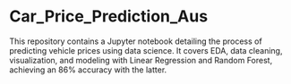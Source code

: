 # Car_Price_Prediction_Aus
This repository contains a Jupyter notebook detailing the process of predicting vehicle prices using data science. It covers EDA, data cleaning, visualization, and modeling with Linear Regression and Random Forest, achieving an 86% accuracy with the latter.
